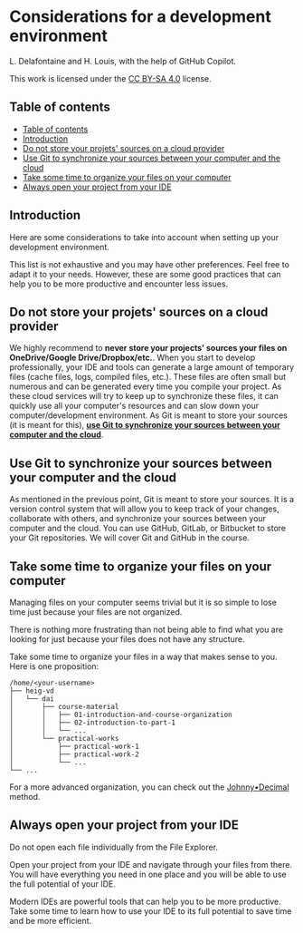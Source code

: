# Considerations for a development environment

L. Delafontaine and H. Louis, with the help of GitHub Copilot.

This work is licensed under the [CC BY-SA 4.0][license] license.

## Table of contents

- [Table of contents](#table-of-contents)
- [Introduction](#introduction)
- [Do not store your projets' sources on a cloud provider](#do-not-store-your-projets-sources-on-a-cloud-provider)
- [Use Git to synchronize your sources between your computer and the cloud](#use-git-to-synchronize-your-sources-between-your-computer-and-the-cloud)
- [Take some time to organize your files on your computer](#take-some-time-to-organize-your-files-on-your-computer)
- [Always open your project from your IDE](#always-open-your-project-from-your-ide)

## Introduction

Here are some considerations to take into account when setting up your
development environment.

This list is not exhaustive and you may have other preferences. Feel free to
adapt it to your needs. However, these are some good practices that can help you
to be more productive and encounter less issues.

## Do not store your projets' sources on a cloud provider

We highly recommend to **never store your projects' sources your files on
OneDrive/Google Drive/Dropbox/etc.**. When you start to develop professionally,
your IDE and tools can generate a large amount of temporary files (cache files,
logs, compiled files, etc.). These files are often small but numerous and can be
generated every time you compile your project. As these cloud services will try
to keep up to synchronize these files, it can quickly use all your computer's
resources and can slow down your computer/development environment. As Git is
meant to store your sources (it is meant for this),
**[use Git to synchronize your sources between your computer and the cloud](#use-git-to-synchronize-your-sources-between-your-computer-and-the-cloud)**.

## Use Git to synchronize your sources between your computer and the cloud

As mentioned in the previous point, Git is meant to store your sources. It is a
version control system that will allow you to keep track of your changes,
collaborate with others, and synchronize your sources between your computer and
the cloud. You can use GitHub, GitLab, or Bitbucket to store your Git
repositories. We will cover Git and GitHub in the course.

## Take some time to organize your files on your computer

Managing files on your computer seems trivial but it is so simple to lose time
just because your files are not organized.

There is nothing more frustrating than not being able to find what you are
looking for just because your files does not have any structure.

Take some time to organize your files in a way that makes sense to you. Here is
one proposition:

```text
/home/<your-username>
├── heig-vd
│   └── dai
│       ├── course-material
│       │   ├── 01-introduction-and-course-organization
│       │   ├── 02-introduction-to-part-1
│       │   └── ...
│       └── practical-works
│           ├── practical-work-1
│           ├── practical-work-2
│           └── ...
└── ...
```

For a more advanced organization, you can check out the
[Johnny•Decimal](https://johnnydecimal.com/) method.

## Always open your project from your IDE

Do not open each file individually from the File Explorer.

Open your project from your IDE and navigate through your files from there. You
will have everything you need in one place and you will be able to use the full
potential of your IDE.

Modern IDEs are powerful tools that can help you to be more productive. Take
some time to learn how to use your IDE to its full potential to save time and be
more efficient.

[license]:
	https://github.com/heig-vd-dai-course/heig-vd-dai-course/blob/main/LICENSE.md
